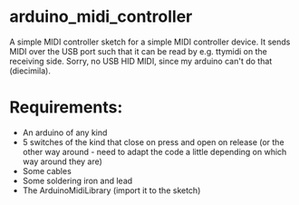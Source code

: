 # arduino_midi_controller

A simple MIDI controller sketch for a simple MIDI controller device. It sends MIDI over the USB port such that it can be read by e.g. ttymidi on the receiving side. Sorry, no USB HID MIDI, since my arduino can't do that (diecimila).

# Requirements:

* An arduino of any kind
* 5 switches of the kind that close on press and open on release (or the other way around - need to adapt the code a little depending on which way around they are)
* Some cables
* Some soldering iron and lead
* The ArduinoMidiLibrary (import it to the sketch)

